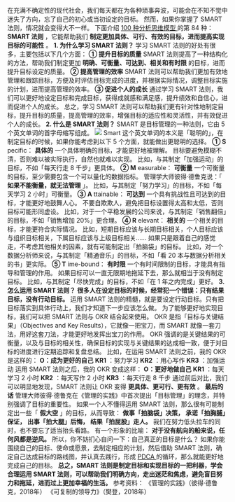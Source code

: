 在充满不确定性的现代社会，我们每天都在为各种琐事奔波，可能会在不知不觉中迷失了方向，忘了自己的初心或当初设定的目标。
然而，如果你掌握了 SMART 法则，情况就会变得大不一样。  下面介绍  [ 100 种分析思维模型
](https://mp.weixin.qq.com/mp/appmsgalbum?__biz=MzA4ODE2OTIxMw==&action=getalbum&album_id=1701638273011351554#wechat_redirect)
的第 84 种： **SMART 法则** ，它能帮助我们 **制定更加具体、可行、有效的目标，进而提高实现目标的可能性** 。  **1\. 为什么学习
SMART 法则？** 学习 SMART 法则的好处有很多，主要包括以下几个方面：  **① 提升目标的质量** SMART
法则提高了一种结构化的方法，帮助我们制定更加 **明确、可衡量、可达到、相关和有时限** 的目标，进而提升目标设定的质量。  **② 提高管理的效率**
SMART 法则可以帮助我们更加有效地管理和跟踪目标，方便及时评估目标完成的进度，并根据实际情况，调整目标实施的计划，进而提高管理的效率。  **③
促进个人的成长** 通过学习 SMART 法则，我们可以更好地设定目标和完成目标，获得成就感和满足感，提升绩效和自信心，进而促进个人的成长。  总之，学习
SMART 法则可以帮助我们更有针对性地制定目标，提升目标的质量，提高管理的效率，增强目标的适应性和灵活性，并有效促进个人的成长。  **2\. 什么是
SMART 法则？** SMART 是目标管理的一种法则，它由 5 个英文单词的首字母缩写组成。
![](https://mmbiz.qpic.cn/mmbiz_png/giaycic3UNwo0FN8mCSBAAPxDw8EN87NicNIDxZic5uzMlpcaStthblsbiaw391Qsn4HicTcuLjefgRM3VBQQsTOZPRA/640?wx_fmt=png&from=appmsg)
Smart 这个英文单词的本义是「聪明的」，在制定目标的时候，如果你能考虑到以下 5 个方面，就能做出更聪明的选择。  **① S** pecific：
**具体的** 一个具体明确的目标，才能更好地被理解。  目标要避免模糊不清，否则难以被实际执行，自然也就难以实现。
比如，与其制定「加强运动」的目标，不如「每天行走 8 千步」更具体。  **② M** easurable： **可衡量**
一个可衡量的目标，至少需要包含一个可以量化的数据指标。  管理学大师彼得·德鲁克说：「 **如果不能衡量，就无法管理** 」。
比如，与其制定「努力学习」的目标，不如「每天学习 2 小时」可衡量。  **③ A** ttainable： **可达到**
一个具有挑战性且可达到的目标，才能更好地鼓舞人心。  不要自欺欺人，避免把目标设置得太高和太低，否则目标可能形同虚设。
比如，对于一个平稳发展的公司来说，与其制定「销售翻倍」的目标，不如「销售增加 20%」更合理。  **④ R** elevant： **相关的**
一个相关的目标，才能更符合实际情况。  比如，短期目标应该与长期目标相关，个人目标应该与组织目标相关，下属目标应该与上级目标相关……
如果只是跟着自己的感觉走，不考虑其他相关的因素，就有可能制定出「拍脑袋」的目标。  比如，对一个数据分析师来说，与其制定「精通音乐」的目标，不如「看 20
本与数据分析相关的书」更实际。  **⑤ T** ime-bound： **有时限** 一个有时间限制的目标，才能具有指导和管理的作用。
如果目标可以一直无限期地拖延下去，那么就相当于没有制定目标。  比如，与其制定「尽快完成」的目标，不如「在 1 年之内完成」更好。  **3\. 怎么运用
SMART 法则？** **很多人在设定目标的时候，经常犯一个错误：只有结果目标，没有行动目标。** 运用 SMART
法则的精髓，就是要设定行动目标。只有把目标落实到具体行动上，我们才知道下一步应该怎么做。  为了能够更好地实现目标，我们可以把 SMART 法则与 OKR
结合起来使用。  OKR 是指「目标与关键结果」（Objectives and Key Results），它就像一把宝刀，而 SMART
就像一套刀法，用好这套刀法，才能更好地发挥出宝刀的作用。  OKR
强调的是关键结果的可衡量，以及与目标的相关性，确保目标的实现与关键结果的达成相一致，便于对目标的进度进行定期追踪和复盘总结。  比如，在运用 SMART
法则之前，我的 OKR 是这样的：  **O：成为更好的自己** **KR1** ：努力学习  **KR2** ：用心写作  **KR3** ：加强运动
运用 SMART 法则之后，我的 OKR 变成这样：  **O：更好地做自己** **KR1** ：每天学习 2 小时  **KR2** ：每天写作 2
小时  **KR3** ：每天行走 8 千步  通过前后对比，我们可以明显地发现，SMART 法则让 OKR 变得 **更具体、更可行、更有效** 。
**最后的话** 管理大师彼得·德鲁克在《管理的实践》中首次提出「目标管理」的理念，并特别强调了目标的重要性。  如果一个人不懂得运用 SMART
法则，那么很有可能制定出一些「 **假大空** 」的目标，从而导致：  **做事「拍脑袋」决策，** **承诺「拍胸脯」保证，**
**出事「拍大腿」后悔，** **结果「拍屁股」走人。** 我们在努力低头拉车的同时，也不要忘了适当抬头看路。  有一个形象的比喻：
**对于没有航向的船来说，任何风都是逆风。** 所以，你不妨扪心自问一下：自己真正的目标是什么？
如果你能围绕自己的目标、使命或愿景，去制定相应的计划，然后借助 SMART 法则，确定自己达成目标的路线图，并认真去践行，形成  [ PDCA
](https://mp.weixin.qq.com/s?__biz=MzA4ODE2OTIxMw==&mid=2653480380&idx=1&sn=42602a7ea33cbe472c6423926e9c8c5a&scene=21#wechat_redirect)
的循环，那么就能更好地完成自己的目标。  **总之，SMART 法则是制定目标和实现目标的一把利器，学会合理运用 SMART
法则，可以帮助我们明确方向，走出迷茫和焦虑，避免盲目努力和拖延，进而过上更加幸福的生活。** 参考资料：  《管理的实践》（彼得·德鲁克，2018年）
《可复制的领导力》（樊登，2018年）